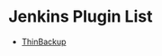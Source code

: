# Jenkins Plugin List

* [ThinBackup][plugin_thinbackup]

[plugin_thinbackup]:<https://plugins.jenkins.io/thinBackup/>
